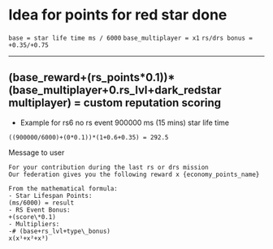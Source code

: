 # Idea for points for red star done
```base = star life time ms / 6000```
```base_multiplayer = x1```
```rs/drs bonus = +0.35/+0.75```

----
(base_reward+(rs_points\*0.1))\*(base_multiplayer+0.rs_lvl+dark_redstar multiplayer) = custom reputation scoring
----


- Example for rs6 no rs event 900000 ms (15 mins) star life time

```((900000/6000)+(0*0.1))*(1+0.6+0.35) = 292.5```

Message to user
```
For your contribution during the last rs or drs mission
Our federation gives you the following reward x {economy_points_name}

From the mathematical formula:
- Star Lifespan Points:
(ms/6000) = result
- RS Event Bonus:
+(score\*0.1)
- Multipliers:
-# (base+rs_lvl+type\_bonus)
x(x¹+x²+x³)
```
